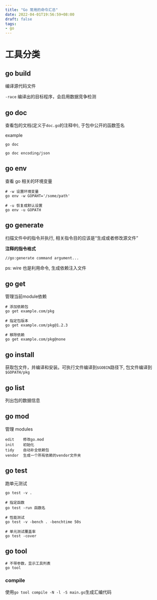 ```yaml
---
title: "Go 常用的命令汇总"
date: 2022-04-01T19:56:59+08:00
draft: false
tags:
- go
---
```


# 工具分类


## go build 

编译源代码文件

`-race` 
编译出的目标程序，会启用数据竞争检测


## go doc 

查看包的文档(定义于`doc.go`的注释中), 于包中公开的函数签名

example
```
go doc

go doc encoding/json
```


## go env 

查看 go 相关的环境变量

``` shell
# -w 设置环境变量
go env -w GOPAHT='/some/path'

# -u 恢复成默认设置
go env -u GOPATH
```


## go generate

扫描文件中的指令并执行, 相关指令目的应该是“生成或者修改源文件”


**注释的指令格式**

`//go:generate command argument...`

ps: wire 也是利用命令, 生成依赖注入文件


## go get

管理当前module依赖

```
# 添加依赖包
go get example.com/pkg

# 指定包版本
go get example.com/pkg@1.2.3

# 移除依赖
go get example.com/pkg@none
```

## go install

获取包文件，并编译和安装。可执行文件编译到`$GOBIN`路径下, 包文件编译到`$GOPATH/pkg`


## go list

列出包的数据信息


## go mod

管理 modules

```
edit	修改go.mod
init	初始化
tidy	自动补全依赖包
vendor	生成一个所有依赖的vendor文件夹
```


## go test

跑单元测试

```
go test -v .

# 指定函数
go test -run 函数名

# 性能测试
go test -v -bench . -benchtime 50s

# 单元测试覆盖率
go test -cover

```

## go tool

```
# 不带参数，显示工具列表
go tool
```

### compile

使用`go tool compile -N -l -S main.go`生成汇编代码
